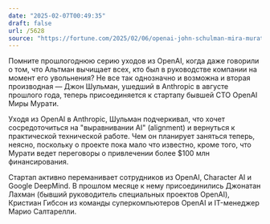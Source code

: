 ```yaml
---
date: "2025-02-07T00:49:35"
draft: false
url: /5628
source: "https://fortune.com/2025/02/06/openai-john-schulman-mira-muratis-startup-anthropic/"
---
```


Помните прошлогоднюю серию уходов из OpenAI, когда даже говорили о том, что Альтман вычищает всех, кто был в руководстве компании на момент его увольнения? Не все так однозначно и возможна и вторая производная — Джон Шульман, ушедший в Anthropic в августе прошлого года, теперь присоединяется к стартапу бывшей CTO OpenAI Миры Мурати.

Уходя из OpenAI в Anthropic, Шульман подчеркивал, что хочет сосредоточиться на "выравнивании AI" (alignment) и вернуться к практической технической работе. Чем он планирует заняться теперь, неясно, поскольку о проекте пока мало что известно, кроме того, что Мурати ведет переговоры о привлечении более $100 млн финансирования.

Стартап активно переманивает сотрудников из OpenAI, Character AI и Google DeepMind. В прошлом месяце к нему присоединились Джонатан Лахман (бывший руководитель специальных проектов OpenAI), Кристиан Гибсон из команды суперкомпьютеров OpenAI и IT-менеджер Марио Салтарелли.
